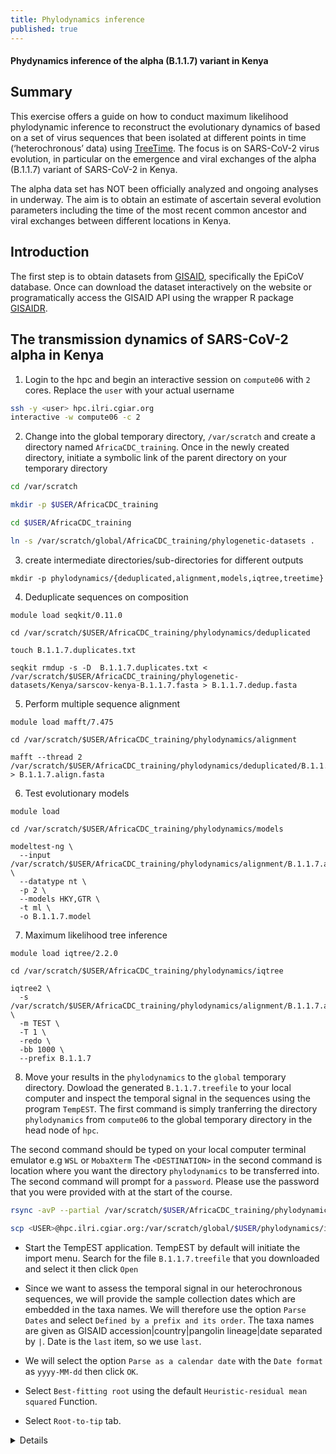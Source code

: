 ```yaml
---
title: Phylodynamics inference
published: true
---
```


#### Phydynamics inference of the alpha (B.1.1.7) variant in Kenya

## Summary
This exercise offers a guide on how to conduct maximum likelihood phylodynamic
inference to reconstruct the evolutionary dynamics of based on a
set of virus sequences that been isolated at different points in time
(‘heterochronous’ data) using [TreeTime](https://github.com/neherlab/treetime). 
The focus is on SARS-CoV-2 virus evolution, in particular on the emergence and
viral exchanges of the alpha (B.1.1.7) variant of SARS-CoV-2 in Kenya.

The alpha data set has NOT been officially analyzed and ongoing analyses in
underway. The aim is to obtain an estimate of ascertain several evolution
parameters including the time of the most recent common ancestor and viral
exchanges between different locations in Kenya.



## Introduction
The first step is to obtain datasets from [GISAID](https://gisaid.org/),
specifically the EpiCoV database. Once can download the dataset interactively on
the website or programatically access the GISAID API using the wrapper R 
package [GISAIDR](https://github.com/Wytamma/GISAIDR).


## The transmission dynamics of SARS-CoV-2 alpha in Kenya

1. Login to the hpc and begin an interactive session on `compute06` with `2`
   cores. Replace the `user` with your actual username

```bash
ssh -y <user> hpc.ilri.cgiar.org
interactive -w compute06 -c 2
```


2. Change into the global temporary directory, `/var/scratch` and create a
   directory named `AfricaCDC_training`. Once in the newly created directory, 
   initiate a symbolic link of the parent directory on your temporary directory

```bash
cd /var/scratch

mkdir -p $USER/AfricaCDC_training

cd $USER/AfricaCDC_training

ln -s /var/scratch/global/AfricaCDC_training/phylogenetic-datasets .
```

3. create intermediate directories/sub-directories for different outputs

```
mkdir -p phylodynamics/{deduplicated,alignment,models,iqtree,treetime}
```

4. Deduplicate sequences on composition

```
module load seqkit/0.11.0

cd /var/scratch/$USER/AfricaCDC_training/phylodynamics/deduplicated

touch B.1.1.7.duplicates.txt

seqkit rmdup -s -D  B.1.1.7.duplicates.txt < /var/scratch/$USER/AfricaCDC_training/phylogenetic-datasets/Kenya/sarscov-kenya-B.1.1.7.fasta > B.1.1.7.dedup.fasta
```

5. Perform multiple sequence alignment

```
module load mafft/7.475

cd /var/scratch/$USER/AfricaCDC_training/phylodynamics/alignment

mafft --thread 2 /var/scratch/$USER/AfricaCDC_training/phylodynamics/deduplicated/B.1.1.7.dedup.fasta > B.1.1.7.align.fasta
```

6. Test evolutionary models

```
module load 

cd /var/scratch/$USER/AfricaCDC_training/phylodynamics/models

modeltest-ng \
  --input /var/scratch/$USER/AfricaCDC_training/phylodynamics/alignment/B.1.1.7.align.fasta \
  --datatype nt \
  -p 2 \
  --models HKY,GTR \
  -t ml \
  -o B.1.1.7.model
```


7. Maximum likelihood tree inference

```
module load iqtree/2.2.0

cd /var/scratch/$USER/AfricaCDC_training/phylodynamics/iqtree

iqtree2 \
  -s /var/scratch/$USER/AfricaCDC_training/phylodynamics/alignment/B.1.1.7.align.fasta \
  -m TEST \
  -T 1 \
  -redo \
  -bb 1000 \
  --prefix B.1.1.7
```

8. Move your results in the `phylodynamics` to the `global` temporary directory.
Dowload the generated `B.1.1.7.treefile` to your local computer and inspect
the temporal signal in the sequences using the program `TempEST`. The first
command is simply tranferring the directory `phylodynamics` from `compute06` to
the global temporary directory in the head node of `hpc`. 

The second command should be typed on your local computer terminal emulator e.g
`WSL` or `MobaXterm`
The `<DESTINATION>` in the second command is location where you want the directory
`phylodynamics` to be transferred into. The second command will prompt for a
`password`. Please use the password that you were provided with at the start of
the course.

```bash
rsync -avP --partial /var/scratch/$USER/AfricaCDC_training/phylodynamics /var/scratch/global/$USER/

scp <USER>@hpc.ilri.cgiar.org:/var/scratch/global/$USER/phylodynamics/iqtree/B.1.1.7.treefile <DESTINATION>
```

- Start the TempEST application. TempEST by default will initiate the import menu.
Search for the file `B.1.1.7.treefile` that you downloaded and select it then
click `Open`

- Since we want to assess the temporal signal in our heterochronous sequences, we
will provide the sample collection dates which are embedded in the taxa names.
We will therefore use the option `Parse Dates` and select 
`Defined by a prefix and its order`. The taxa names are given as GISAID
accession|country|pangolin lineage|date separated by `|`. Date is the `last`
item, so we use `last`.

- We will select the option `Parse as a calendar date` with the `Date format` as
`yyyy-MM-dd` then click `OK`.

- Select `Best-fitting root` using the default `Heuristic-residual mean squared`
  Function.

- Select `Root-to-tip` tab.

<details>
1. When was the probable date that B.1.1.7 variant occur in Kenya? 
2. What is the substitution rate ob B.1.1.7 variant in this ML inference? 
3. Are there potential outliers in the dataset?
<details markdown="1">
<summary>Hint</summary>
Look at the results of the Heuristic residual mean squared function
</details>

- To remove potential outliers, we can inspect the `Residuals` tab and identify
  any sequences that deviate more than 0.0001 from the residual mean.

- >Potential outliers have been identified and written to a file named `B.1.1.7.potential.outliers.txt`. 

9. We can remove these potential outliers from the tree and repeat the ML tree
  inference step

```bash
grep ">" /var/scratch/$USER/AfricaCDC_training/phylodynamics/alignment/B.1.1.7.align.fasta | sed 's/>//g' > /var/scratch/$USER/AfricaCDC_training/phylodynamics/deduplicated/B.1.1.7.seqids.txt

awk 'NR==FNR{a[$0]=1;next}!a[$0]' /var/scratch/$USER/AfricaCDC_training/phylogenetic-datasets/b.1.1.7.outliers.txt /var/scratch/$USER/AfricaCDC_training/phylodynamics/deduplicated/B.1.1.7.seqids.txt > /var/scratch/$USER/AfricaCDC_training/phylodynamics/deduplicated/B.1.1.7.final.ids.txt

module load seqtk/1.3

seqtk subseq \
  /var/scratch/$USER/AfricaCDC_training/phylodynamics/alignment/B.1.1.7.align.fasta \
  /var/scratch/$USER/AfricaCDC_training/phylodynamics/deduplicated/B.1.1.7.final.ids.txt > \
  /var/scratch/$USER/AfricaCDC_training/phylodynamics/alignment/B.1.1.7.filtered.fasta
```

10. Re-run the  multiple sequence alignment 

```bash
mafft \
  --thread 2 \
  /var/scratch/$USER/AfricaCDC_training/phylodynamics/alignment/B.1.1.7.filtered.fasta > \
  /var/scratch/$USER/AfricaCDC_training/phylodynamics/alignment/B.1.1.7.filtered.align.fasta
```

11. Re-run the ML tree building

```bash
module load iqtree/2.2.0

cd /var/scratch/$USER/AfricaCDC_training/phylodynamics/iqtree

iqtree2 \
  -s /var/scratch/$USER/AfricaCDC_training/phylodynamics/alignment/B.1.1.7.filtered.align.fasta \
  -m TEST \
  -T 1 \
  -redo \
  -bb 1000 \
  --prefix B.1.1.7.filtered
```

12. Copy the ouput to your global temporary directory and download the new tree
    to your local computer

```bash
rsync -avP --partial /var/scratch/$USER/AfricaCDC_training/phylodynamics /var/scratch/global/$USER/

scp <USER>@hpc.ilri.cgiar.org:/var/scratch/global/$USER/phylodynamics/iqtree/B.1.1.7.treefile <DESTINATION>
```

13. Inspect the new tree in TempEST.

<details>
1. Is there any improvement to the temporal signal for molecular clock analysis? 
<details markdown="1">
<summary>Hint</summary>
Look at the results of the Heuristic residual mean squared function
</details>

14. Time-scaled phylogenetic inference

```bash

module load treetime/0.11.3

cd /var/scratch/$USER/AfricaCDC_training/phylodynamics/treetime

treetime \
  --tree /var/scratch/$USER/AfricaCDC_training/phylodynamics/iqtree/B.1.1.7.filtered.treefile \
  --aln /var/scratch/$USER/AfricaCDC_training/phylodynamics/alignment/B.1.1.7.filtered.align.fasta \
  --dates /var/scratch/$USER/AfricaCDC_training/phylogenetic-datasets/Kenya/sarscov-kenya-B.1.1.7.csv \
  --outdir .
```

15. Basic viral dispersal analysis

A migration model can be fitted to the time calibrated tree topologies
in TreeTime, mapping the location of sampled sequences to the external tips of
the tree. 
The mugration model of TreeTime also infer the most likely location for internal
nodes in the tree. 
This can be achieved by counting the number of state changes by iterating over each
phylogeny from the root to the external tips. State changes are counted when an
internal node transitions from one location to a different location in the
resulting child-node or tip(s). The timing of transition events is then recorded
which serve as the estimated import or export event.


```bash
module load R/4.2

cd /var/scratch/$USER/AfricaCDC_training/phylodynamics/treetime

treetime mugration \
  --tree /var/scratch/$USER/AfricaCDC_training/phylodynamics/iqtree/B.1.1.7.filtered.treefile \
  --states /var/scratch/$USER/AfricaCDC_training/phylogenetic-datasets/Kenya/sarscov-kenya-B.1.1.7.csv \
  --attribute location \
  --confidence \
  --outdir .


python /var/scratch/$USER/AfricaCDC_training/phylogenetic-datasets/ancestral_locations.py \
      --tree /var/scratch/$USER/AfricaCDC_training/phylodynamics/treetime/annotated_tree.nexus \
      --mrsd 2021.893150 \
      --prefix B.1.1.7 \
      --outDir .

Rscript \
    /var/scratch/jjuma/AfricaCDC_training/phylogenetic-datasets/plotDiscreteLocations.R \
    --input b.1.1.7-kenya.annotated_tree_events.csv \
    --prefix b.1.1.7
```

16. Transfer the `b.1.1.7.viral-exchanges.pdf` to your global temporary
    directory and then download to your local computer

```bash
rsync -avP --partial /var/scratch/$USER/AfricaCDC_training/phylodynamics /var/scratch/global/$USER/

scp <USER>@hpc.ilri.cgiar.org:/var/scratch/global/$USER/phylodynamics/treetime/b.1.1.7.viral-exchanges.pdf <DESTINATION>
```
<details>
1. Which cities/towns had the highest exportation events of B.1.1.7 variant?
2. Which town/city was the biggest exporter of B.1.1.7 variant in Kenya? 
</details>